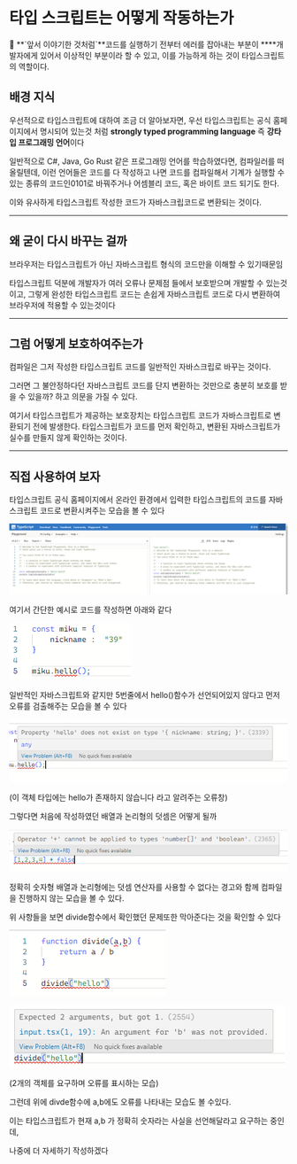 # 타입 스크립트는 어떻게 작동하는가

<aside>
🤔 **`앞서 이야기한 것처럼`**코드를 실행하기 전부터 에러를 잡아내는 부분이 ****개발자에게 있어서 이상적인 부분이라 할 수 있고, 이를 가능하게 하는 것이 타입스크립트의 역할이다.

</aside>

## 배경 지식

우선적으로 타입스크립트에 대하여 조금 더 알아보자면, 우선 타입스크립트는 공식 홈페이지에서
명시되어 있는것 처럼 **strongly typed programming language** 즉 **강타입 프로그래밍 언어**이다

일반적으로 C#, Java, Go Rust 같은 프로그래밍 언어를 학습하였다면, 컴파일러를 떠올릴텐데,
이런 언어들은 코드를 다 작성하고 나면 코드를 컴파일해서 기계가 실행할 수 있는 종류의 코드인0101로 바꿔주거나 어셈블리 코드, 혹은 바이트 코드 되기도 한다.

이와 유사하게 타입스크립트 작성한 코드가 자바스크립코드로 변환되는 것이다.

---

## 왜 굳이 다시 바꾸는 걸까

브라우저는 타입스크립트가 아닌 자바스크립트 형식의 코드만을 이해할 수 있기때문임

타입스크립트 덕분에 개발자가 여러 오류나 문제점 들에서 보호받으며 개발할 수 있는것이고, 그렇게 완성한 타입스크립트 코드는 손쉽게 자바스크립트 코드로 다시 변환하여 브라우저에 적용할 수 있는것이다

---

## 그럼 어떻게 보호하여주는가

컴파일은 그저 작성한 타입스크립트 코드를 일반적인 자바스크립로 바꾸는 것이다.

그러면 그 불안정하다던 자바스크립트 코드를 단지 변환하는 것만으로 충분히 보호를 받을 수 있을까? 하고 의문을 가질 수 있다.

여기서 타입스크립트가 제공하는 보호장치는 타입스크립트 코드가 자바스크립트로 변환되기 전에 발생한다. 타입스크립트가 코드를 먼저 확인하고, 변환된 자바스크립트가 실수를 만들지 않게 확인하는 것이다.

---

## 직접 사용하여 보자

타입스크립트 공식 홈페이지에서 온라인 환경에서 입력한 타입스크립트의 코드를 자바 스크립트 코드로 변환시켜주는 모습을 볼 수 있다

![Untitled](./How_TypeScript_Works/Untitled.png)

여기서 간단한 예시로 코드를 작성하면 아래와 같다

![Untitled1](./How_TypeScript_Works/Untitled1.png)

일반적인 자바스크립트와 같지만 5번줄에서 hello()함수가 선언되어있지 않다고 먼저 오류를 검출해주는 모습을 볼 수 있다

![Untitled2](./How_TypeScript_Works/Untitled2.png)

(이 객체 타입에는 hello가 존재하지 않습니다 라고 알려주는 오류창)

그렇다면 처음에 작성하였던 배열과 논리형의 덧셈은 어떻게 될까

![Untitled3](./How_TypeScript_Works/Untitled3.png)

정확히 숫자형 배열과 논리형에는 덧셈 연산자를 사용할 수 없다는 경고와 함께
컴파일을 진행하지 않는 모습을 볼 수 있다.

위 사항들을 보면 divide함수에서 확인했던 문제또한 막아준다는 것을 확인할 수 있다

![Untitled4](./How_TypeScript_Works/Untitled4.png)

![Untitled5](./How_TypeScript_Works/Untitled5.png)

(2개의 객체를 요구하며 오류를 표시하는 모습)

그런데 위에 divde함수에 a,b에도 오류를 나타내는 모습도 볼 수있다.

이는 타입스크립트가 현재 a,b 가 정확히 숫자라는 사실을 선언해달라고 요구하는 중인데,

나중에 더 자세하기 작성하겠다
